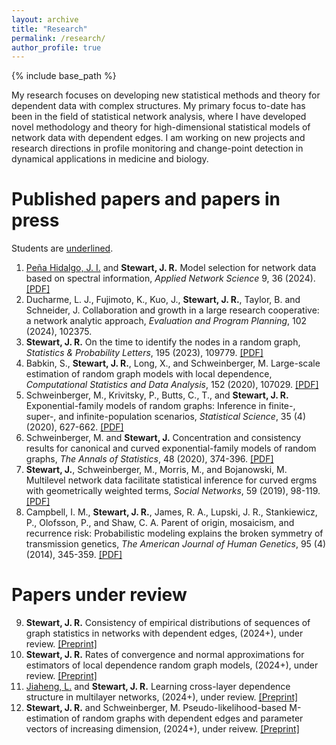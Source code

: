 ```yaml
--- 
layout: archive
title: "Research"
permalink: /research/
author_profile: true
---
```


{% include base_path %}


My research focuses on developing new statistical methods and theory 
for dependent data with complex structures. 
My primary focus to-date has been in the field of statistical network analysis, 
where I have developed novel methodology and theory for high-dimensional statistical models of network data 
with dependent edges.
I am working on new projects and research directions 
in profile monitoring and change-point detection in dynamical applications in medicine and biology.  


Published papers and papers in press
======
Students are <u>underlined</u>.
<ol>
<li>
<u>Peña Hidalgo, J. I.</u> and <b>Stewart, J. R.</b>
Model selection for network data based on spectral information,
<i>Applied Network Science</i> 9, 36 (2024).
<a href="https://jrstew.github.io/files/ans.pdf">[PDF]</a>
</li>
<li>
Ducharme, L. J., Fujimoto, K., Kuo, J., <b>Stewart, J. R.</b>, Taylor, B. and Schneider, J.
Collaboration and growth in a large research cooperative: a network analytic approach, 
<i>Evaluation and Program Planning</i>, 102 (2024), 102375. 
</li>
<li>
<b>Stewart, J. R.</b> 
On the time to identify the nodes in a random graph,  
<i>Statistics & Probability Letters</i>, 195 (2023), 109779. 
<a href="https://jrstew.github.io/files/spl.pdf">[PDF]</a>
</li>
<li>
Babkin, S., <b> Stewart, J. R.</b>, Long, X., and Schweinberger, M.
Large-scale estimation of random graph models with local dependence, 
<i>Computational Statistics and Data Analysis</i>, 152 (2020), 107029.
<a href="https://jrstew.github.io/files/csda.pdf">[PDF]</a>
</li>
<li>
Schweinberger, M., Krivitsky, P., Butts, C., T., and <b>Stewart, J. R.</b>
Exponential-family models of random graphs: Inference in finite-, super-, and infinite-population scenarios,
<i>Statistical Science</i>, 35 (4) (2020), 627-662.
<a href="https://jrstew.github.io/files/stat_science.pdf">[PDF]</a>
</li>
<li>
Schweinberger, M. and <b>Stewart, J.</b>
Concentration and consistency results for canonical and curved exponential-family models of random graphs,
<i>The Annals of Statistics</i>, 48 (2020), 374-396.
<a href="https://jrstew.github.io/files/aos.pdf">[PDF]</a>
</li>
<li>
<b>Stewart, J.</b>, Schweinberger, M., Morris, M., and Bojanowski, M.
Multilevel network data facilitate statistical inference for curved ergms with geometrically weighted terms,
<i>Social Networks</i>, 59 (2019), 98-119.
<a href="https://jrstew.github.io/files/social_networks.pdf">[PDF]</a>
</li>
<li>
Campbell, I. M., <b>Stewart, J. R.</b>, James, R. A., Lupski, J. R., Stankiewicz, P., Olofsson, P., and Shaw, C. A.
Parent of origin, mosaicism, and recurrence risk: Probabilistic modeling explains the broken symmetry of transmission genetics,
<i>The American Journal of Human Genetics</i>, 95 (4) (2014), 345-359.
<a href="https://jrstew.github.io/files/ajhg.pdf">[PDF]</a>
</li>
</ol>


Papers under review
===========
<ol start="9">
<li>
<b>Stewart, J. R.</b>
Consistency of empirical distributions of sequences of graph statistics in networks with dependent edges, 
(2024+), under review. <a href="https://jrstew.github.io/files/emp_dist.pdf">[Preprint]</a>
</li>
<li>
<b>Stewart, J. R.</b>
Rates of convergence and normal approximations for estimators of local dependence random graph models,
(2024+), under review. <a href="https://jrstew.github.io/files/loc_dep_rates.pdf">[Preprint]</a>
</li>
<li>
<u>Jiaheng, L.</u> and <b>Stewart, J. R.</b>
Learning cross-layer dependence structure in multilayer networks,
(2024+), under review. <a href="https://jrstew.github.io/files/multi-layer.pdf">[Preprint]</a>
</li>
<li>
<b>Stewart, J. R.</b> and Schweinberger, M.
Pseudo-likelihood-based M-estimation of random graphs with dependent edges and parameter vectors of increasing dimension,  
(2024+), under reivew. <a href="https://jrstew.github.io/files/pl.pdf">[Preprint]</a>
</li>
</ol>


 



